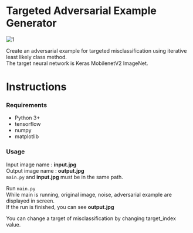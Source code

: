 # Targeted Adversarial Example Generator

![1](https://user-images.githubusercontent.com/48395704/91305142-8f8b0080-e7e5-11ea-9913-7bae83dd9646.JPG)

Create an adversarial example for targeted misclassification using iterative least likely class method.  
The target neural network is Keras MobilenetV2 ImageNet.  


# Instructions 
### Requirements   
- Python 3+
- tensorflow
- numpy
- matplotlib

### Usage
Input image name : **input.jpg**  
Output image name : **output.jpg**  
<code>main.py</code> and **input.jpg** must be in the same path.  
  
Run <code>main.py</code>  
While main is running, original image, noise, adversarial example are displayed in screen.  
If the run is finished, you can see **output.jpg**  
  
You can change a target of misclassification by changing target_index value.

